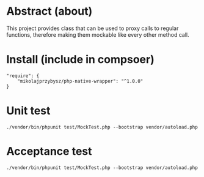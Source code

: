 # Abstract (about)

This project provides class that can be used to proxy calls to regular
functions, therefore making them mockable like every other method call.

# Install (include in compsoer)

```
"require": {
    "mikolajprzybysz/php-native-wrapper": "^1.0.0"
}
```

# Unit test

```
./vendor/bin/phpunit test/MockTest.php --bootstrap vendor/autoload.php 
```

# Acceptance test

```
./vendor/bin/phpunit test/MockTest.php --bootstrap vendor/autoload.php 
```